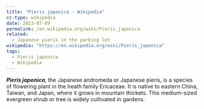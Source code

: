 ```yaml
---
title: "Pieris japonica - Wikipedia"
cc-type: wikipedia
date: 2023-07-09
permalink: /en.wikipedia.org/wiki/Pieris_japonica
related:
  - Japanese pieris in the parking lot
wikipedia: "https://en.wikipedia.org/wiki/Pieris_japonica"
tags:
  - Pieris japonica
  - Wikipedia
---
```

***Pieris japonica***, the Japanese andromeda or Japanese pieris, is a species of flowering plant in the heath family Ericaceae. It is native to eastern China, Taiwan, and Japan, where it grows in mountain thickets. This medium-sized evergreen shrub or tree is widely cultivated in gardens.